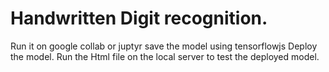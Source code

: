 # Handwritten Digit recognition.
Run it on google collab or juptyr
save the model using tensorflowjs
Deploy the model. Run the Html file on the local server to test the deployed model.
